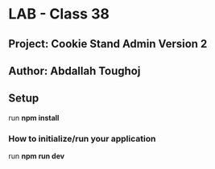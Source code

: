# LAB - Class 38

## Project: Cookie Stand Admin Version 2

## Author: Abdallah Toughoj

## Setup

run **npm install**

### How to initialize/run your application

run **npm run dev**
